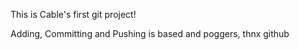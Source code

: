 This is Cable's first git project!

Adding, Committing and Pushing is based and poggers, thnx github
